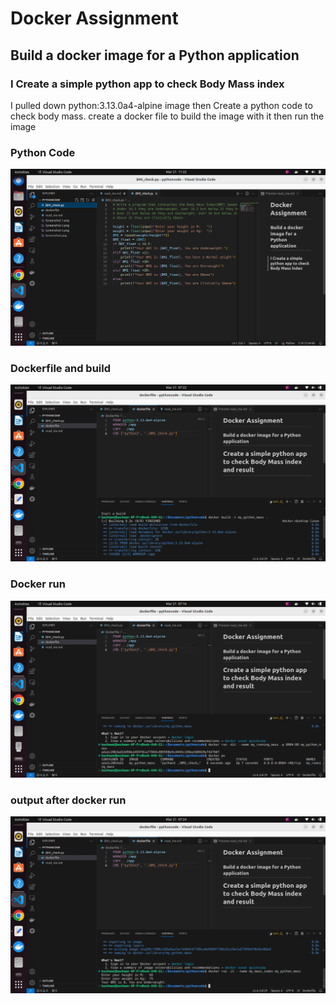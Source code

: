# Docker Assignment
## Build a docker image for a Python application
### I Create a simple python app to check Body Mass index


I pulled down python:3.13.0a4-alpine image then Create a python code to check body mass. create a docker file to build the image with it then run the image

### Python Code
![python_code](python_code.png)
### Dockerfile and build
![dockerfile](docker_build.png)
### Docker run
![docker_run](docker_run.png)
### output after docker run
![result](python_result.png)